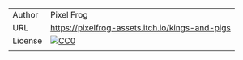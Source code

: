 
|||
|:--|:--|
|Author|Pixel Frog|
|URL|https://pixelfrog-assets.itch.io/kings-and-pigs|
|License|[![CC0](https://licensebuttons.net/p/zero/1.0/88x31.png)](http://creativecommons.org/publicdomain/zero/1.0/)|
|||